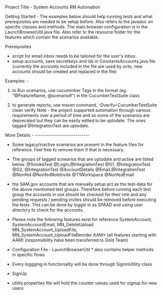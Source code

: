 Project Title - System Accounts RM Automation

Getting Started -
The examples below should help running tests and what prerequisites
are needed to be setup before. Also refers to the javadoc on
specific classes and methods. The main browser configuration
is in the LaunchBrowserUtil.java file.
Also refer to the resource folder for the features which contain
the scenarios available.

Prerequisites
- script for email inbox needs to be tailored for the user's inbox.
- setup accounts, save secretkeys and ids in ConstantsAccounts.java file
(currently the accounts included in the file are used by octo, new accounts
should be created and replaced in the file)

Examples: -
1) to Run scenarios, use cucummber Tags in the format (eg. "@FeatureName, @scenario#")
in the CucumberTestSuite class

2) to generate reports, use maven command, -Dverify=CucumberTestSuite clean verify
Note - the project supported automation through various requirements
over a period of time and so some of the scenarios are deprecated but
they can be easily edited to be uptodate. The ones tagged @IntegrationTest
are uptodate.


More Details - ----------------------------
 - Some legacy/inactive scenarios are present in the feature files for reference.
 	Feel free to remove them if that is necessary. 
   
   
-    The groups of tagged scnearios that are uptodate and active are listed below.
   @SmokeTest
   @Login,@IntegrationTest
   @G1, @IntegrationTest
   @G2, @IntegrationTest
   @AccountDetails
   @Email,@IntegrationTest
   @Nonfed
   @NonfedRoleInvite
   @T1Workspace
   @NonfedEmail
   
   * the SAM.gov accounts that are manually setup act as the test-data for
   the above mentioned test groups. Therefore before running each test group
   the accounts in use should be checked for their role and any pending requests
   / pending invites should be removed before executing the tests. This can be 
   done by loggin in as SPAAD and using user directory to check for the accounts. 
   
 - Please note the following features exist for reference
 	SystemAccount, SystemAccountEmail, MN_DeleteUpload
 	MN_SystemAccount_UploadFile, MN_SystemAccount_UploadFileReorder
 	AAM* (all features starting with AAM)
 	(responsibility have been transferred to Gold Team)
 	
    
 - Configuration File - LaunchBrowserUtil * also contains helper methods in specific flows
 - Every loggging in functionality will be done through SignInUtility class
 - SignUp 
 - utility.properties file will hold the counter values used for signup for new users


